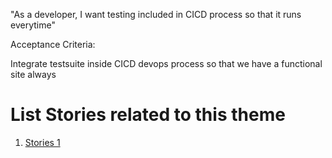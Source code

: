 "As a developer, I want testing included in CICD process so that it runs everytime"


Acceptance Criteria:

Integrate testsuite inside CICD devops process so that we have a functional site always


# List Stories related to this theme
1. [Stories 1](documentation/templates/theme/initiatives/epics/stories/tasks/task_template7.md)